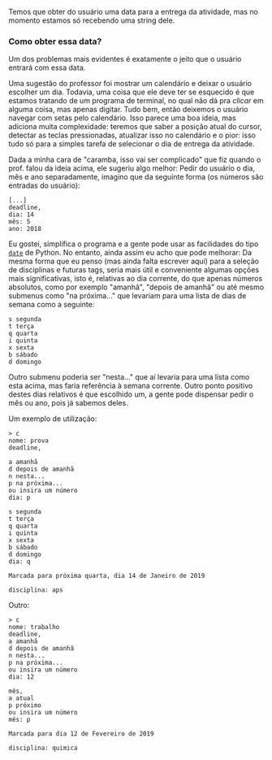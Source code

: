 
Temos que obter do usuário uma data para a entrega da atividade, mas no
momento estamos só recebendo uma string dele.

### Como obter essa data?

Um dos problemas mais evidentes é exatamente o jeito que o usuário entrará com
essa data.

Uma sugestão do professor foi mostrar um calendário e deixar o usuário escolher
um dia. Todavia, uma coisa que ele deve ter se esquecido é que estamos tratando
de um programa de terminal, no qual não dá pra _clicar_ em alguma coisa, mas
apenas digitar. Tudo bem, então deixemos o usuário navegar com setas pelo
calendário. Isso parece uma boa ideia, mas adiciona muita complexidade: teremos
que saber a posição atual do cursor, detectar as teclas pressionadas, atualizar
isso no calendário e o pior: isso tudo só para a simples tarefa de selecionar o
dia de entrega da atividade.

Dada a minha cara de "caramba, isso vai ser complicado" que fiz quando o prof.
falou da ideia acima, ele sugeriu algo melhor: Pedir do usuário o dia, mês e
ano separadamente, imagino que da seguinte forma (os números são entradas do
usuário):

	[...]
	deadline,
	dia: 14
	mês: 5
	ano: 2018

Eu gostei, simplifica o programa e a gente pode usar as facilidades do tipo
[`date`][] de Python. No entanto, ainda assim eu acho que pode melhorar: Da mesma
forma que eu penso (mas ainda falta escrever aqui) para a seleção de
disciplinas e futuras tags, seria mais útil e conveniente algumas opções mais
significativas, isto é, relativas ao dia corrente, do que apenas números
absolutos, como por exemplo "amanhã", "depois de amanhã" ou até mesmo submenus
como "na próxima..." que levariam para uma lista de dias de semana como a
seguinte:

[`date`]: https://docs.python.org/3/library/datetime.html#date-objects

	s segunda
	t terça
	q quarta
	i quinta
	x sexta
	b sábado
	d domingo

Outro submenu poderia ser "nesta..." que aí levaria para uma lista como esta
acima, mas faria referência à semana corrente. Outro ponto positivo destes dias
relativos é que escolhido um, a gente pode dispensar pedir o mês ou ano, pois
já sabemos deles.

Um exemplo de utilização:

	> c
	nome: prova
	deadline,

	a amanhã
	d depois de amanhã
	n nesta...
	p na próxima...
	ou insira um número
	dia: p

	s segunda
	t terça
	q quarta
	i quinta
	x sexta
	b sábado
	d domingo
	dia: q

	Marcada para próxima quarta, dia 14 de Janeiro de 2019

	disciplina: aps

Outro:

	> c
	nome: trabalho
	deadline,
	a amanhã
	d depois de amanhã
	n nesta...
	p na próxima...
	ou insira um número
	dia: 12

	mês,
	a atual
	p próximo
	ou insira um número
	mês: p

	Marcada para dia 12 de Fevereiro de 2019

	disciplina: quimica

